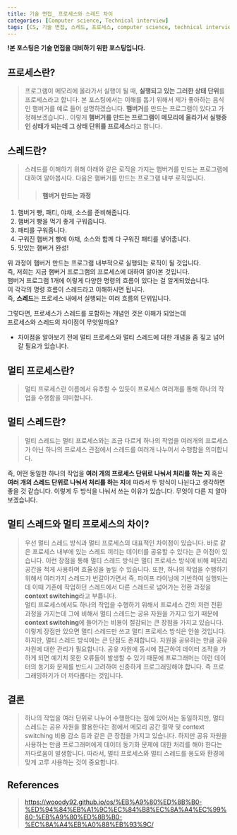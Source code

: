 ```yaml
---
title: 기술 면접_ 프로세스와 스레드 차이
categories: [Computer science, Technical interview]
tags: [CS, 기술 면접, 스레드, 프로세스, computer science, technical interview, thread, process]
---
```


**!본 포스팅은 기술 면접을 대비하기 위한 포스팅입니다.**

## 프로세스란?

> 프로그램이 메모리에 올라가서 실행이 될 때, **실행되고 있는 그러한 상태 단위**를 프로세스라고 합니다.
본 포스팅에서는 이해를 돕기 위해서 제가 좋아하는 음식인 햄버거를 예로 들어 설명하겠습니다.
**햄버거**를 만드는 프로그램이 있다고 가정해보겠습니다.. 
이렇게 **햄버거를 만드는 프로그램이 메모리에 올라가서 실행중인 상태가 되는데 그 상태 단위를 프로세스**라고 합니다.

## 스레드란?
  > 스레드를 이해하기 위해 아래와 같은 로직을 가지는 햄버거를 만드는 프로그램에 대하여 알아봅시다.
  다음은 햄버거를 만드는 프로그램 내부 로직입니다.
  >> #### 햄버거 만드는 과정
  1. 햄버거 빵, 패티, 야채, 소스를 준비해줍니다.
  2. 햄버거 빵을 먹기 좋게 구워줍니다.
  3. 패티를 구워줍니다.
  4. 구워진 햄버거 빵에 야채, 소스와 함께 다 구워진 패티를 넣어줍니다.
  5. 맛있는 햄버거 완성!
  
위 과정이 햄버거 만드는 프로그램 내부적으로 실행되는 로직이 될 것입니다. <br>즉, 저희는 지금 햄버거 프로그램의 프로세스에 대하여 알아본 것입니다. <br>햄버거 프로그램 1개에 이렇게 다양한 명령의 흐름이 있다는 걸 알게되었습니다. <br>이 각각의 명령 흐름이 스레드라고 이해하시면 됩니다.<br>즉, **스레드**는 프로세스 내에서 실행되는 여러 흐름의 단위입니다.

그렇다면, 프로세스가 스레드를 포함하는 개념인 것은 이해가 되었는데<br> 프로세스와 스레드의 차이점이 무엇일까요?
* 차이점을 알아보기 전에 멀티 프로세스와 멀티 스레드에 대한 개념을 좀 짚고 넘어갈 필요가 있습니다.

## 멀티 프로세스란?
> 멀티 프로세스란 이름에서 유추할 수 있듯이 프로세스 여러개를 통해 하나의 작업을 수행함을 의미합니다. 

## 멀티 스레드란?
> 멀티 스레드는 멀티 프로세스와는 조금 다르게 하나의 작업을 여러개의 프로세스가 아닌 하나의 프로세스 관점에서 스레드를 여러개 나누어서 수행함을 의미합니다.

즉, 어떤 동일한 하나의 작업을 **여러 개의 프로세스 단위로 나눠서 처리를 하는 지** 
혹은 **여러 개의 스레드 단위로 나눠서 처리를 하는 지**에 따라서 두 방식이 나뉜다고 생각하면 좋을 것 같습니다.
이렇게 두 방식을 나눠서 쓰는 이유가 있습니다. 무엇이 다른 지 알아보겠습니다.

## 멀티 스레드와 멀티 프로세스의 차이?
> 우선 멀티 스레드 방식과 멀티 프로세스의 대표적인 차이점이 있습니다. 바로 같은 프로세스 내부에 있는 스레드 끼리는 데이터를 공유할 수 있다는 큰 이점이 있습니다. 이런 장점을 통해 멀티 스레드 방식은 멀티 프로세스 방식에 비해 메모리 공간을 적게 사용하며 효율성을 높일 수 있습니다. 또한, 하나의 작업을 수행하기 위해서 여러가지 스레드가 번갈아가면서 즉, 파이프 라이닝에 기반하여 실행되는데 이때 기존에 작업하던 스레드에서 다른 스레드로 넘어가는 전환 과정을 **context switching**라고 부릅니다.
<br> 멀티 프로세스에서도 하나의 작업을 수행하기 위해서 프로세스 간의 저런 전환 과정을 가지는데 그에 비해서 멀티 스레드는 공유 자원을 가지고 있기 때문에 **context switching**에 들어가는 비용이 절감되는 큰 장점을 가지고 있습니다.
<br> 이렇게 장점만 있으면 멀티 스레드만 쓰고 멀티 프로세스 방식은 안쓸 것입니다. 하지만, 멀티 스레드 방식에는 큰 단점도 존재합니다. 자원을 공유하는 만큼 공유 자원에 대한 관리가 필요합니다. 공유 자원에 동시에 접근하여 데이터 조작을 가하게 되면 예기치 못한 오류들이 발생할 수 있기 때문에 프로그래머는 이런 데이터의 동기화 문제를 반드시 고려하여 신중하게 프로그래밍해야 합니다. 즉 프로그래밍하기가 더 까다롭다는 것입니다.

## 결론
> 하나의 작업을 여러 단위로 나누어 수행한다는 점에 있어서는 동일하지만, 멀티 스레드는 공유 자원을 활용한다는 점에서 메모리 공간 절약 및 context switching 비용 감소 등과 같은 큰 장점을 가지고 있습니다. 하지만 공유 자원을 사용하는 만큼 프로그래머에게 데이터 동기화 문제에 대한 처리를 해야 한다는 까다로움이 발생합니다.
따라서, 멀티 프로세스와 멀티 스레드를 용도와 환경에 맞게 고루 사용하는 것이 중요합니다.

## References
> https://wooody92.github.io/os/%EB%A9%80%ED%8B%B0-%ED%94%84%EB%A1%9C%EC%84%B8%EC%8A%A4%EC%99%80-%EB%A9%80%ED%8B%B0-%EC%8A%A4%EB%A0%88%EB%93%9C/


  
  
  

